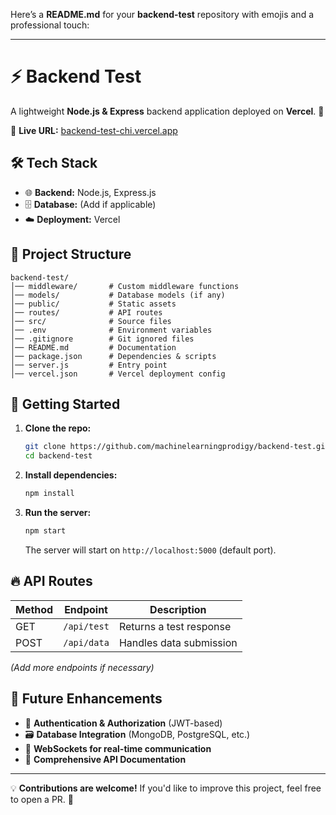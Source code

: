Here’s a **README.md** for your **backend-test** repository with emojis and a professional touch:  

---

# ⚡ Backend Test  

A lightweight **Node.js & Express** backend application deployed on **Vercel**. 🚀  

🔗 **Live URL:** [backend-test-chi.vercel.app](https://backend-test-chi.vercel.app)  

## 🛠 Tech Stack  

- 🌐 **Backend:** Node.js, Express.js  
- 🗄 **Database:** (Add if applicable)  
- ☁️ **Deployment:** Vercel  

## 📂 Project Structure  

```
backend-test/
│── middleware/       # Custom middleware functions  
│── models/           # Database models (if any)  
│── public/           # Static assets  
│── routes/           # API routes  
│── src/              # Source files  
│── .env              # Environment variables  
│── .gitignore        # Git ignored files  
│── README.md         # Documentation  
│── package.json      # Dependencies & scripts  
│── server.js         # Entry point  
│── vercel.json       # Vercel deployment config  
```  

## 🚀 Getting Started  

1. **Clone the repo:**  
   ```bash
   git clone https://github.com/machinelearningprodigy/backend-test.git
   cd backend-test
   ```  

2. **Install dependencies:**  
   ```bash
   npm install
   ```  

3. **Run the server:**  
   ```bash
   npm start
   ```  
   The server will start on `http://localhost:5000` (default port).  

## 🔥 API Routes  

| Method | Endpoint        | Description                 |
|--------|---------------|----------------------------|
| GET    | `/api/test`    | Returns a test response    |
| POST   | `/api/data`    | Handles data submission   |

_(Add more endpoints if necessary)_  

## 🔮 Future Enhancements  

- 🔐 **Authentication & Authorization** (JWT-based)  
- 🗃 **Database Integration** (MongoDB, PostgreSQL, etc.)  
- 📡 **WebSockets for real-time communication**  
- 📑 **Comprehensive API Documentation**  

---  
💡 **Contributions are welcome!** If you'd like to improve this project, feel free to open a PR. 🚀  

